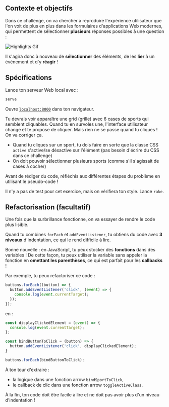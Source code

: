 ## Contexte et objectifs

Dans ce challenge, on va chercher à reproduire l'expérience utilisateur que l'on voit de plus en plus dans les formulaires d'applications Web modernes, qui permettent de sélectionner **plusieurs** réponses possibles à une question :

![Highlights Gif](https://raw.githubusercontent.com/lewagon/fullstack-images/master/frontend/highlights.gif)

Il s'agira donc à nouveau de **sélectionner** des éléments, de les **lier** à un événement et d'y **réagir** !

## Spécifications

Lance ton serveur Web local avec :

```bash
serve
```

Ouvre [`localhost:8000`](http://localhost:8000) dans ton navigateur.

Tu devrais voir apparaître une grid (grille) avec 6 cases de sports qui semblent cliquables. Quand tu en survoles une, l'interface utilisateur change et te propose de cliquer. Mais rien ne se passe quand tu cliques ! On va corriger ça.

- Quand tu cliques sur un sport, tu dois faire en sorte que la classe CSS `active` s'active/se désactive sur l'élément (pas besoin d'écrire du CSS dans ce challenge)
- On doit pouvoir sélectionner plusieurs sports (comme s'il s'agissait de cases à cocher)

Avant de rédiger du code, réfléchis aux différentes étapes du problème en utilisant le pseudo-code !

Il n'y a pas de test pour cet exercice, mais on vérifiera ton style. Lance `rake`.

## Refactorisation (facultatif)

Une fois que la surbrillance fonctionne, on va essayer de rendre le code plus lisible.

Quand tu combines `forEach` et `addEventListener`, tu obtiens du code avec **3 niveaux** d'indentation, ce qui le rend difficile à lire.

Bonne nouvelle : en JavaScript, tu peux stocker des **fonctions** dans des variables ! De cette façon, tu peux utiliser la variable sans appeler la fonction en **omettant les parenthèses**, ce qui est parfait pour les **callbacks** !

Par exemple, tu peux refactoriser ce code :

```js
buttons.forEach((button) => {
  button.addEventListener('click', (event) => {
    console.log(event.currentTarget);
  });
});
```

en :

```js
const displayClickedElement = (event) => {
  console.log(event.currentTarget);
};

const bindButtonToClick = (button) => {
  button.addEventListener('click', displayClickedElement);
}

buttons.forEach(bindButtonToClick);
```

À ton tour d'extraire :

- la logique dans une fonction arrow `bindSportToClick`,
- le callback de clic dans une fonction arrow `toggleActiveClass`.

À la fin, ton code doit être facile à lire et ne doit pas avoir plus d'un niveau d'indentation !
